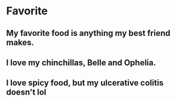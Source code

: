 # Favorite
## My favorite food is anything my best friend makes.
## I love my chinchillas, Belle and Ophelia.
## I love spicy food, but my ulcerative colitis doesn't lol

